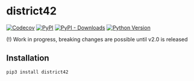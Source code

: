 # district42

[![Codecov](https://img.shields.io/codecov/c/github/nikitanovosibirsk/district42/master.svg?style=flat-square)](https://codecov.io/gh/nikitanovosibirsk/district42)
[![PyPI](https://img.shields.io/pypi/v/district42.svg?style=flat-square)](https://pypi.python.org/pypi/district42/)
[![PyPI - Downloads](https://img.shields.io/pypi/dm/district42?style=flat-square)](https://pypi.python.org/pypi/district42/)
[![Python Version](https://img.shields.io/pypi/pyversions/district42.svg?style=flat-square)](https://pypi.python.org/pypi/district42/)

(!) Work in progress, breaking changes are possible until v2.0 is released

## Installation

```sh
pip3 install district42
```
